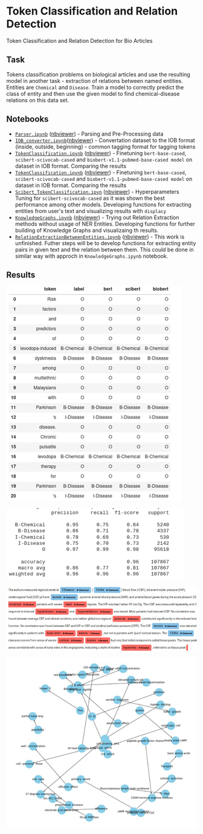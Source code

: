 # Token Classification and Relation Detection
Token Classification and Relation Detection for Bio Articles

## Task
Tokens classification problems on biological articles and use the resulting model in another task - extraction of relations between named entities. Entities are `Chemical` and `Disease`. Train a model to correctly predict the class of entity and then use the given model to find chemical-disease relations on this data set.

## Notebooks
* [`Parser.ipynb`](https://github.com/Teasotea/BioNER-and-RD/blob/main/Parser.ipynb) ([nbviewer](https://github.com/Teasotea/BioNER-and-RD/blob/main/Parser.ipynb)) -  Parsing and Pre-Processing data
* [`IOB_converter.ipynb`](https://github.com/Teasotea/BioNER-and-RD/blob/main/IOB_converter.ipynb)([nbviewer](https://github.com/Teasotea/BioNER-and-RD/blob/main/IOB_converter.ipynb)) - Convertation dataset to the IOB format (inside, outside, beginning) - common tagging format for tagging tokens
* [`TokenClassification.ipynb`](https://github.com/Teasotea/BioNER-and-RD/blob/main/TokenClassification.ipynb) ([nbviewer](https://github.com/Teasotea/BioNER-and-RD/blob/main/TokenClassification.ipynb)) -  Finetuning `bert-base-cased`, `scibert-scivocab-cased` and `biobert-v1.1-pubmed-base-cased model` on dataset in IOB format. Comparing the results
* [`TokenClassification.ipynb`](https://github.com/Teasotea/BioNER-and-RD/blob/main/TokenClassification.ipynb) ([nbviewer](https://github.com/Teasotea/BioNER-and-RD/blob/main/TokenClassification.ipynb)) -  Finetuning `bert-base-cased`, `scibert-scivocab-cased` and `biobert-v1.1-pubmed-base-cased model` on dataset in IOB format. Comparing the results
* [`Scibert_TokenClassification.ipyn`](https://github.com/Teasotea/BioNER-and-RD/blob/main/Scibert_TokenClassification.ipynb) ([nbviewer](https://github.com/Teasotea/BioNER-and-RD/blob/main/Scibert_TokenClassification.ipynb)) -  Hyperparameters Tuning for `scibert-scivocab-cased` as it was shown the best performance among other models. Developing functions for extracting entities from user's text and visualizing results with `displacy`
* [`KnowledgeGraphs.ipynb`](https://github.com/Teasotea/BioNER-and-RD/blob/main/KnowledgeGraphs.ipynb) ([nbviewer](https://github.com/Teasotea/BioNER-and-RD/blob/main/KnowledgeGraphs.ipynb)) - Trying out Relation Extraction methods without usage of NER Entities. Developing functions for further building of Knowledge Graphs and visualizaing th results.
* [`RelationExtractionBetweenEntities.ipynb`](https://github.com/Teasotea/BioNER-and-RD/blob/main/RelationExtractionBetweenEntities.ipynb) ([nbviewer](https://github.com/Teasotea/BioNER-and-RD/blob/main/RelationExtractionBetweenEntities.ipynb)) - This work is unfinished. Futher steps will be to develop functions for extracting entity pairs in given text and the relation between them. This could be done in similar way with approch in `KnowledgeGraphs.ipynb` notebook.

## Results

![`Comparison of label prediction for entities of three models with the right labels`](https://github.com/Teasotea/BioNER-and-RD/blob/main/img/iob.jpg)

![`Fine-Tuned SciBERT Perfomance`](https://github.com/Teasotea/BioNER-and-RD/blob/main/img/res2.jpg)

![`Extracting Entities Example`](https://github.com/Teasotea/BioNER-and-RD/blob/main/img/ent2.jpg)

![`Knowledge graph for "is" relation for given data`](https://github.com/Teasotea/BioNER-and-RD/blob/main/img/gr2.jpg)

